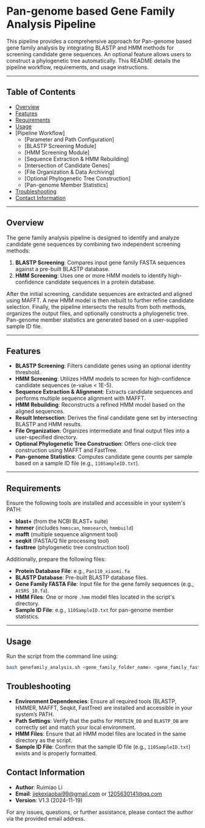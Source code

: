 # Pan-genome based Gene Family Analysis Pipeline

This pipeline provides a comprehensive approach for Pan-genome based gene family analysis by integrating BLASTP and HMM methods for screening candidate gene sequences. An optional feature allows users to construct a phylogenetic tree automatically. This README details the pipeline workflow, requirements, and usage instructions.

---

## Table of Contents

- [Overview](#overview)
- [Features](#features)
- [Requirements](#requirements)
- [Usage](#usage)
- [Pipeline Workflow]
  - [Parameter and Path Configuration]
  - [BLASTP Screening Module]
  - [HMM Screening Module]
  - [Sequence Extraction & HMM Rebuilding]
  - [Intersection of Candidate Genes]
  - [File Organization & Data Archiving]
  - [Optional Phylogenetic Tree Construction]
  - [Pan-genome Member Statistics]
- [Troubleshooting](#troubleshooting)
- [Contact Information](#contact-information)

---

## Overview

The gene family analysis pipeline is designed to identify and analyze candidate gene sequences by combining two independent screening methods:
1. **BLASTP Screening**: Compares input gene family FASTA sequences against a pre-built BLASTP database.
2. **HMM Screening**: Uses one or more HMM models to identify high-confidence candidate sequences in a protein database.

After the initial screening, candidate sequences are extracted and aligned using MAFFT. A new HMM model is then rebuilt to further refine candidate selection. Finally, the pipeline intersects the results from both methods, organizes the output files, and optionally constructs a phylogenetic tree. Pan-genome member statistics are generated based on a user-supplied sample ID file.

---

## Features

- **BLASTP Screening**: Filters candidate genes using an optional identity threshold.
- **HMM Screening**: Utilizes HMM models to screen for high-confidence candidate sequences (e-value < 1E-5).
- **Sequence Extraction & Alignment**: Extracts candidate sequences and performs multiple sequence alignment with MAFFT.
- **HMM Rebuilding**: Reconstructs a refined HMM model based on the aligned sequences.
- **Result Intersection**: Derives the final candidate gene set by intersecting BLASTP and HMM results.
- **File Organization**: Organizes intermediate and final output files into a user-specified directory.
- **Optional Phylogenetic Tree Construction**: Offers one-click tree construction using MAFFT and FastTree.
- **Pan-genome Statistics**: Computes candidate gene counts per sample based on a sample ID file (e.g., `110SampleID.txt`).

---

## Requirements

Ensure the following tools are installed and accessible in your system's PATH:
- **blast+** (from the NCBI BLAST+ suite)
- **hmmer** (includes `hmmscan`, `hmmsearch`, `hmmbuild`)
- **mafft** (multiple sequence alignment tool)
- **seqkit** (FASTA/Q file processing tool)
- **fasttree** (phylogenetic tree construction tool)

Additionally, prepare the following files:
- **Protein Database File**: e.g., `Pan110_xiaomi.fa`
- **BLASTP Database**: Pre-built BLASTP database files.
- **Gene Family FASTA File**: Input file for the gene family sequences (e.g., `AtSRS_10.fa`).
- **HMM Files**: One or more `.hmm` model files located in the script's directory.
- **Sample ID File**: e.g., `110SampleID.txt` for pan-genome member statistics.

---

## Usage

Run the script from the command line using:

```bash
bash genefamily_analysis.sh <gene_family_folder_name> <gene_family_fasta_file> [BLASTP_identity_threshold]
```

## Troubleshooting

- **Environment Dependencies**: Ensure all required tools (BLASTP, HMMER, MAFFT, Seqkit, FastTree) are installed and accessible in your system’s PATH.
- **Path Settings**: Verify that the paths for `PROTEIN_DB` and `BLASTP_DB` are correctly set and match your local environment.
- **HMM Files**: Ensure that all HMM model files are located in the same directory as the script.
- **Sample ID File**: Confirm that the sample ID file (e.g., `110SampleID.txt`) exists and is properly formatted.

## Contact Information

- **Author**: Ruimiao Li  
- **Email**: jiekexiaobai99@gmail.com or 1205630141@qq.com  
- **Version**: V1.3 (2024-11-19)

For any issues, questions, or further assistance, please contact the author via the provided email address.

